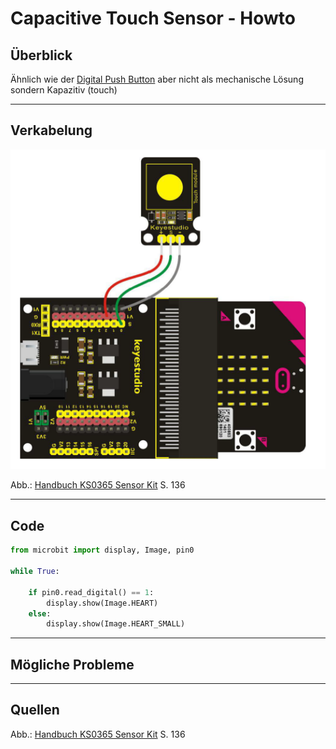 # Capacitive Touch Sensor - Howto

## Überblick

<!--- kurze Einführung -->

Ähnlich wie der [Digital Push Button](12_digtal-push-button.md) aber nicht als mechanische Lösung sondern Kapazitiv (touch)

---

## Verkabelung 

<!--- Bild und Quellenangabe der Verkablung -->

![](img/wired/cap-touch.png)

Abb.: [Handbuch KS0365 Sensor Kit](../material/keystudio/KS0361(KS0365)%20Microbit%20V2.0%20Sensor%20Learning%20Kit.pdf) S. 136

---

## Code

<!--- code Beispiel: kann später von Github copy & pasted werden  -->

```python
from microbit import display, Image, pin0

while True:
  
    if pin0.read_digital() == 1:
        display.show(Image.HEART)
    else:
        display.show(Image.HEART_SMALL)
```

---

## Mögliche Probleme

<!--- Wenn Probleme bekannt sind bitte hier aufführen -->

---

## Quellen 

<!--- Bitte alle Quellen angeben -->

Abb.: [Handbuch KS0365 Sensor Kit](../material/keystudio/KS0361(KS0365)%20Microbit%20V2.0%20Sensor%20Learning%20Kit.pdf) S. 136